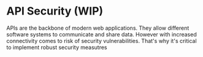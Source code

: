 # API Security (WIP)

APIs are the backbone of modern web applications. They allow different software systems to communicate and share data. However with increased connectivity comes to risk of security vulnerabilities. That's why it's critical to implement robust security measutres
